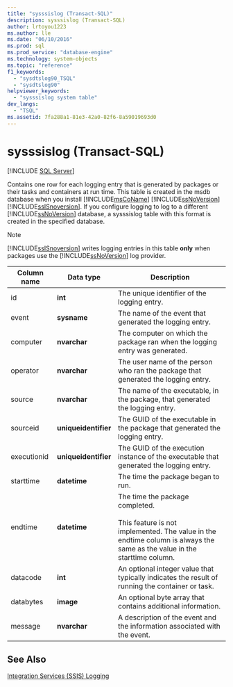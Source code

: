 ```yaml
---
title: "sysssislog (Transact-SQL)"
description: sysssislog (Transact-SQL)
author: lrtoyou1223
ms.author: lle
ms.date: "06/10/2016"
ms.prod: sql
ms.prod_service: "database-engine"
ms.technology: system-objects
ms.topic: "reference"
f1_keywords:
  - "sysdtslog90_TSQL"
  - "sysdtslog90"
helpviewer_keywords:
  - "sysssislog system table"
dev_langs:
  - "TSQL"
ms.assetid: 7fa288a1-81e3-42a0-82f6-8a59019693d0
---
```

# sysssislog (Transact-SQL)
[!INCLUDE [SQL Server](../../includes/applies-to-version/sqlserver.md)]

  Contains one row for each logging entry that is generated by packages or their tasks and containers at run time. This table is created in the msdb database when you install [!INCLUDE[msCoName](../../includes/msconame-md.md)] [!INCLUDE[ssNoVersion](../../includes/ssnoversion-md.md)] [!INCLUDE[ssISnoversion](../../includes/ssisnoversion-md.md)]. If you configure logging to log to a different [!INCLUDE[ssNoVersion](../../includes/ssnoversion-md.md)] database, a sysssislog table with this format is created in the specified database.  
  
> [!NOTE]  
>  [!INCLUDE[ssISnoversion](../../includes/ssisnoversion-md.md)] writes logging entries in this table **only** when packages use the [!INCLUDE[ssNoVersion](../../includes/ssnoversion-md.md)] log provider.  
  
  
|Column name|Data type|Description|  
|-----------------|---------------|-----------------|  
|id|**int**|The unique identifier of the logging entry.|  
|event|**sysname**|The name of the event that generated the logging entry.|  
|computer|**nvarchar**|The computer on which the package ran when the logging entry was generated.|  
|operator|**nvarchar**|The user name of the person who ran the package that generated the logging entry.|  
|source|**nvarchar**|The name of the executable, in the package, that generated the logging entry.|  
|sourceid|**uniqueidentifier**|The GUID of the executable in the package that generated the logging entry.|  
|executionid|**uniqueidentifier**|The GUID of the execution instance of the executable that generated the logging entry.|  
|starttime|**datetime**|The time the package began to run.|  
|endtime|**datetime**|The time the package completed.<br /><br /> This feature is not implemented. The value in the endtime column is always the same as the value in the starttime column.|  
|datacode|**int**|An optional integer value that typically indicates the result of running the container or task.|  
|databytes|**image**|An optional byte array that contains additional information.|  
|message|**nvarchar**|A description of the event and the information associated with the event.|  
  
## See Also  
 [Integration Services &#40;SSIS&#41; Logging](../../integration-services/performance/integration-services-ssis-logging.md)   
  
  
